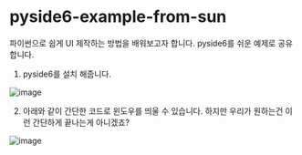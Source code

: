 # pyside6-example-from-sun
파이썬으로 쉽게 UI 제작하는 방법을 배워보고자 합니다.
pyside6를 쉬운 예제로 공유합니다.

1. pyside6를 설치 해줍니다.

![image](https://user-images.githubusercontent.com/86217603/181402685-91995943-cd40-46a8-9851-0849d80b5441.png)

2. 아래와 같이 간단한 코드로 윈도우를 띄울 수 있습니다. 하지만 우리가 원하는건 이런 간단하게 끝나는게 아니겠죠?

![image](https://user-images.githubusercontent.com/86217603/181404166-9560ad5a-cbce-4f56-bf12-9a3515557c3a.png)
